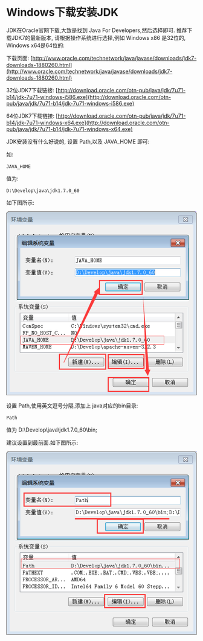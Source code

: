 Windows下载安装JDK
==

JDK在Oracle官网下载,大致是找到 Java For Developers,然后选择即可. 推荐下载JDK7的最新版本, 请根据操作系统进行选择,例如 Windows x86 是32位的, Windows x64是64位的:

下载页面: [http://www.oracle.com/technetwork/java/javase/downloads/jdk7-downloads-1880260.html](http://www.oracle.com/technetwork/java/javase/downloads/jdk7-downloads-1880260.html)

32位JDK7下载链接: [http://download.oracle.com/otn-pub/java/jdk/7u71-b14/jdk-7u71-windows-i586.exe](http://download.oracle.com/otn-pub/java/jdk/7u71-b14/jdk-7u71-windows-i586.exe)


64位JDK7下载链接: [http://download.oracle.com/otn-pub/java/jdk/7u71-b14/jdk-7u71-windows-x64.exe](http://download.oracle.com/otn-pub/java/jdk/7u71-b14/jdk-7u71-windows-x64.exe)

JDK安装没有什么好说的, 设置 Path,以及 JAVA_HOME 即可:

如: 

	JAVA_HOME

值为:

	D:\Develop\java\jdk1.7.0_60

如下图所示:

![](00_JAVA_HOME.png)

设置 Path,使用英文逗号分隔,添加上 java对应的bin目录:

	Path
值为
	D:\Develop\java\jdk1.7.0_60\bin;

建议设置到最前面.如下图所示:

![](01_Path.png)




